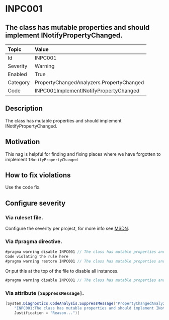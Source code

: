 # INPC001
## The class has mutable properties and should implement INotifyPropertyChanged.

| Topic    | Value
| :--      | :--
| Id       | INPC001
| Severity | Warning
| Enabled  | True
| Category | PropertyChangedAnalyzers.PropertyChanged
| Code     | [INPC001ImplementINotifyPropertyChanged](https://github.com/DotNetAnalyzers/PropertyChangedAnalyzers/blob/master/PropertyChangedAnalyzers/INPC001ImplementINotifyPropertyChanged.cs)

## Description

The class has mutable properties and should implement INotifyPropertyChanged.

## Motivation

This nag is helpful for finding and fixing places where we have forgotten to implement `INotifyPropertyChanged`

## How to fix violations

Use the code fix.

<!-- start generated config severity -->
## Configure severity

### Via ruleset file.

Configure the severity per project, for more info see [MSDN](https://msdn.microsoft.com/en-us/library/dd264949.aspx).

### Via #pragma directive.
```C#
#pragma warning disable INPC001 // The class has mutable properties and should implement INotifyPropertyChanged.
Code violating the rule here
#pragma warning restore INPC001 // The class has mutable properties and should implement INotifyPropertyChanged.
```

Or put this at the top of the file to disable all instances.
```C#
#pragma warning disable INPC001 // The class has mutable properties and should implement INotifyPropertyChanged.
```

### Via attribute `[SuppressMessage]`.

```C#
[System.Diagnostics.CodeAnalysis.SuppressMessage("PropertyChangedAnalyzers.PropertyChanged", 
    "INPC001:The class has mutable properties and should implement INotifyPropertyChanged.", 
    Justification = "Reason...")]
```
<!-- end generated config severity -->